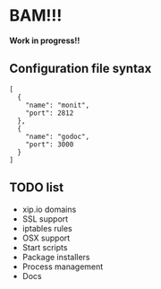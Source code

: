# BAM!!!

**Work in progress!!**


## Configuration file syntax

    [
      {
        "name": "monit",
        "port": 2812
      },
      {
        "name": "godoc",
        "port": 3000
      }
    ]


## TODO list

* xip.io domains
* SSL support
* iptables rules
* OSX support
* Start scripts
* Package installers
* Process management
* Docs
